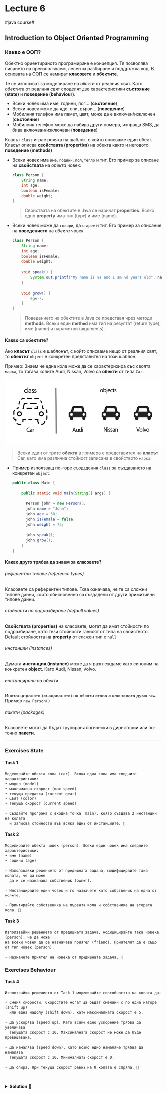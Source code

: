 # Lecture 6
#java course#

## Introduction to Object Oriented Programming

### Какво е ООП?

Обектно ориентираното програмиране е концепция. 
Тя позволява писането на преизползваем, лесен за разбиране и поддръжка код.
В основата на ООП се намират **класовете** и **обектите**.  

Те се използват за моделиране на *обекти* от реалния свят. Като *обектите* от реалния
свят споделят две характеристики **състояние (state)** и **поведение (behaviour)**.

- Всеки човек има име, години, пол... (**състояние**)
- Всеки човек може да яде, спи, върви... (**поведение**)
- Мобилния телефон има памет, цвят, може да е включен/изключен (**състояние**)
- Мобилния телефон може да набира други номера, изпраща SMS, да бива включван/изключван (**поведение**)


Класът `class` играе ролята на шаблон, с който описваме един обект.  
Класът описва **свойствата (properties)** на обекта както и неговото **поведение (methods)**

- Всеки човек има `име`, `години`, `пол`, `тегло` и тнт. Ето пример за описане на **свойствата** на *обекта* човек:

    ```java
    class Person {
        String name;
        int age;
        boolean isFemale;
        double weight;
    }
    ```

    > Свойствата на обектите в Java се наричат **properties**. 
    Всяко едно **property** има тип (type) и име (name).

- Всеки човек може да `говори`, да `старее` и тнт. Ето пример за описание на **поведението** на *обекта* човек:

    ```java
    class Person {
        String name;
        int age;
        boolean isFemale;
        double weight;
      
        void speak() {
            System.out.printf("My name is %s and I am %d years old", name, age);
        }
      
        void grow() {
            age++;
        }
    }
    ```

    > Поведението на обектите в Java се представя чрез методи **methods**. 
    Всеки един **method** има тип на резултат (return type), име (name) и параметри (arguments).

#### Какво са обектите?

Ако **класът** `class` е шаблонът, с който описваме нещо от реалния свят, 
то **обектът** `object` е конкретен представител на този шаблон.

Пример: Знаем че една кола може да се характеризира със своята `марка`, то тогава колите
Audi, Nissan, Volvo са **обекти** от типа `Car`.

![Class vs Object](../../../assets/06-lecture/class-object-featured-image.png)

> Всеки един от трите **обекта** в примера е представител на **класът** Car, 
като има различна стойност записана в свойството `марка`.

- Пример използващ по-горе създадения `class` за създаването на конкретен `object`.

    ```java
    public class Main {
        
        public static void main(String[] args) {
            
          Person john = new Person();
          john.name = "John";
          john.age = 30;
          john.isFemale = false;
          john.weight = 75;
        
          john.speak();
          john.grow();
        }
    }
    ```

#### Какво друго трябва да знаем за класовете?

###### референтни типове (reference types)
Класовете са референтни типове. Това означава, че те са сложни типове данни,
които обикновенно са създадени от други примитивни типове данни.

###### стойности по подразбиране (default values)
**Свойствата (properties)** на класовете, могат да имат стойности по подразбиране,
като тези стойности зависят от типа на свойството.  
Default стойността на **property** от сложен тип е `null`

###### инстанции (instances)
Думата **инстанция (instance)** може да я разглеждаме като синоним на конкретен **object**.
Като Audi, Nissan, Volvo.

###### инстанциране на обекти
Инстанцирането (създаването) на обекти става с ключовата дума `new`. Пример `new Person()`

###### пакети (packages)
Класовете могат да бъдат групирани логически в директории или по-точно **пакети**.

___

### Exercises State

#### Task 1

```text
Моделирайте обекта кола (car). Всяка една кола има следните характеристики:
• модел (model)
• максимална скорост (max speed)
• текуща предавка (current gear)
• цвят (color)
• текуща скорост (current speed)

- Създайте програма с входна точка (main), която създава 2 инстанции на колата
  и записва стойности във всяка една от инстанциите. 🚗
```

#### Task 2

```text
Моделирайте обекта човек (person). Всеки един човек има следните характеристики:
• име (name)
• години (age)

- Използвайки решението от предишната задача, модифицирайте така колата, че да може
  да и се назначава собственик (owner).

- Инстанцирайте един човек и го назначете като собственик на една от колите.

- Принтирайте собственика на първата кола и собственика на втората кола. 🤸
```

#### Task 3

```text
Използвайки решението от предишната задача, модифицирайте така човека (person), че да може
на всеки човек да се назначава приятел (friend). Приятелят да е също от тип човек (person).

- Назначете приятел на човека от предишната задача. 🤝
```

### Exercises Behaviour

#### Task 4

```text
Използвайки решението от Task 1 моделирайте способността на колата да:

- Сменя скорости. Скоростите могат да бъдат сменяни с по една нагоре (shift up)
  или една надолу (shift down), като максималната скорост е 5.
  
- Да ускорява (speed up). Като всяко едно ускорение трябва да увеличава 
  текущата скорост с 10. Максималната скорост не може да бъде превишавана.
  
- Да намалява (speed down). Като всяко едно намаляне трябва да намалява
  текущата скорост с 10. Минималната скорост е 0.
  
- Да спира. При текуща скорост равна на 0 колата е спряла. 🛑
```

<br/><details><summary><b>Solution</b> 👀</summary> 
<p>

- Person.java

```java
public class Person {

    String name;
    int age;

    Person friend;
}
```

- Car.java

```java
public class Car {

    String model;
    String color;
    int currentGear;
    int maxSpeed;
    int currentSpeed;

    Person owner;

    /**
     * Този метод моделира качването на предавка, като максималната възможна предавка е 5.
     * Всеки път когато се вдигне предавка скоростта се увеличава.
     */
    void shiftUp() {
        if (currentGear < 5) {
            currentGear++;

            speedUp(); // увеличи скоростта
        }
    }

    /**
     * Този метод моделира смъкването на предавка, като минималната възможна предавка е 0.
     * При всяко смъкване на предавка се намалява скоростта.
     */
    void shiftDown() {
        if (currentGear == 0) {
            return; // не дей да правиш нищо защото вече сме на нулева предавка.
        }

        currentGear--;
        speedDown(); // намали скоростта
    }

    /**
     * Този метод моделира намаляването на текущата скорост. При извикването на метода текущата скорост
     * се намалява с 10 до достигането на нулева скорост.
     */
    void speedDown() {
        int nextSpeed = currentSpeed - 10;

        if (nextSpeed >= 0) {
            currentSpeed = nextSpeed;
        }
    }

    /**
     * Този метод моделира увеличаването на скоростта, като към текущата скорост добавя 10.
     * Ако сме на 0-ва предавка превключваме на 1-ва.
     */
    void speedUp() {
        if (currentGear == 0) {
            currentGear = 1; // ако сме биле на нулева предавка, превключи на 1-ва.
        }

        int nextSpeed = currentSpeed + 10;

        if (nextSpeed < maxSpeed) {
            currentSpeed = nextSpeed; // запиши новата скорост
        }
    }

    /**
     * Този метод моделира спирането на колата, като за currentSpeed записва 0.
     * Aко сме на по висока предавка намаляме предавката всеки път докато стигнем 0-ва предавка.
     */
    void stop() {
        for (int i = currentGear; i >= 0; i--) { // смъкни от текущата до нулева предавка
            shiftDown(); // смъкни предавка
        }

        currentSpeed = 0; // занули остатъчната скорост
    }
}
```

- Main.java

```java
public class Main {

    public static void main(String[] args) {
        Car peugeot = new Car(); // Инстанциране на Car

        peugeot.model = "Peugeot";
        peugeot.color = "Green";
        peugeot.currentGear = 0;
        peugeot.currentSpeed = 0;
        peugeot.maxSpeed = 220;

        Person gosho = new Person(); // Инстанциране на Person
        gosho.name = "Gosho";
        gosho.age = 30;

        Person pesho = new Person(); // Инстанциране на Person
        pesho.name = "Pesho";
        pesho.age = 40;

        gosho.friend = pesho;

        peugeot.owner = gosho;

        System.out.printf("Приятелят на %s с име %s има %s с цвят %s и максимална скорост %d\n",
                peugeot.owner.friend.name,
                peugeot.owner.name,
                peugeot.model,
                peugeot.color,
                peugeot.maxSpeed
        );

        System.out.printf("Текуща предавка: %d, текуща скорост: %d\n", peugeot.currentGear, peugeot.currentSpeed);
        peugeot.speedUp();
        peugeot.speedUp();
        System.out.printf("Текуща предавка: %d, текуща скорост: %d\n", peugeot.currentGear, peugeot.currentSpeed);

        peugeot.shiftUp();
        peugeot.shiftUp();
        System.out.printf("Текуща предавка: %d, текуща скорост: %d\n", peugeot.currentGear, peugeot.currentSpeed);

        peugeot.speedDown();
        System.out.printf("Текуща предавка: %d, текуща скорост: %d\n", peugeot.currentGear, peugeot.currentSpeed);

        peugeot.stop();
        System.out.printf("Текуща предавка: %d, текуща скорост: %d\n", peugeot.currentGear, peugeot.currentSpeed);
    }
}
```

</p>
</details>